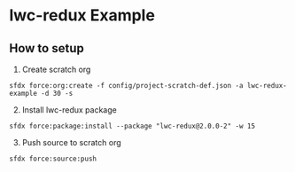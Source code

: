 # lwc-redux Example

## How to setup

1. Create scratch org

```
sfdx force:org:create -f config/project-scratch-def.json -a lwc-redux-example -d 30 -s
```

2. Install lwc-redux package

```
sfdx force:package:install --package "lwc-redux@2.0.0-2" -w 15
```

3. Push source to scratch org

```
sfdx force:source:push
```